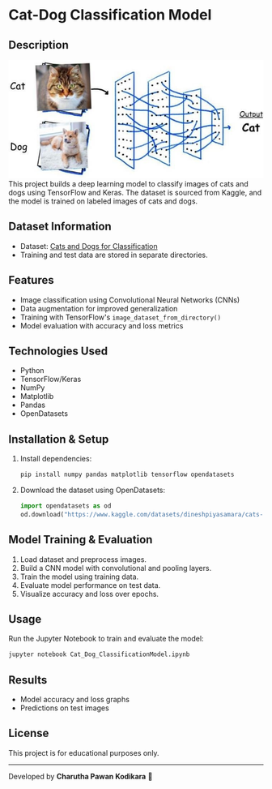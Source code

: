 # Cat-Dog Classification Model

## Description
![Sample Image](Classification-of-two-classes-dog-and-cat-using-CNN.png)
This project builds a deep learning model to classify images of cats and dogs using TensorFlow and Keras. The dataset is sourced from Kaggle, and the model is trained on labeled images of cats and dogs.

## Dataset Information
- Dataset: [Cats and Dogs for Classification](https://www.kaggle.com/datasets/dineshpiyasamara/cats-and-dogs-for-classification)
- Training and test data are stored in separate directories.

## Features
- Image classification using Convolutional Neural Networks (CNNs)
- Data augmentation for improved generalization
- Training with TensorFlow's `image_dataset_from_directory()`
- Model evaluation with accuracy and loss metrics

## Technologies Used
- Python
- TensorFlow/Keras
- NumPy
- Matplotlib
- Pandas
- OpenDatasets

## Installation & Setup
1. Install dependencies:
   ```bash
   pip install numpy pandas matplotlib tensorflow opendatasets
   ```
2. Download the dataset using OpenDatasets:
   ```python
   import opendatasets as od
   od.download("https://www.kaggle.com/datasets/dineshpiyasamara/cats-and-dogs-for-classification")
   ```

## Model Training & Evaluation
1. Load dataset and preprocess images.
2. Build a CNN model with convolutional and pooling layers.
3. Train the model using training data.
4. Evaluate model performance on test data.
5. Visualize accuracy and loss over epochs.

## Usage
Run the Jupyter Notebook to train and evaluate the model:
```bash
jupyter notebook Cat_Dog_ClassificationModel.ipynb
```

## Results
- Model accuracy and loss graphs
- Predictions on test images

## License
This project is for educational purposes only.

---
Developed by **Charutha Pawan Kodikara** 🚀

